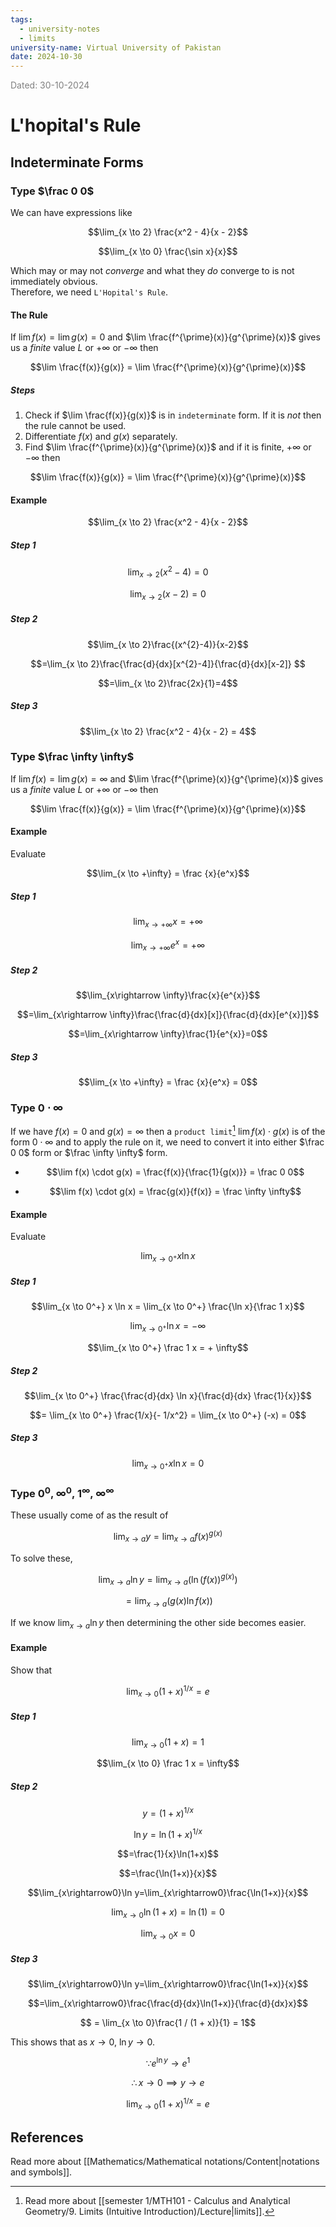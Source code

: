 ```yaml
---
tags:
  - university-notes
  - limits
university-name: Virtual University of Pakistan
date: 2024-10-30
---
```


<span style="color: gray;">Dated: 30-10-2024</span>

# L'hopital's Rule

## Indeterminate Forms

### Type $\frac 0 0$

We can have expressions like  

$$\lim_{x \to 2} \frac{x^2 - 4}{x - 2}$$

$$\lim_{x \to 0} \frac{\sin x}{x}$$

Which may or may not _converge_ and what they _do_ converge to is not immediately obvious.  
Therefore, we need `L'Hopital's Rule`.

#### The Rule

If $\lim f(x) = \lim g(x) = 0$ and $\lim \frac{f^{\prime}(x)}{g^{\prime}(x)}$ gives us a _finite_ value $L$ or $+\infty$ or $-\infty$ then  

$$\lim \frac{f(x)}{g(x)} = \lim \frac{f^{\prime}(x)}{g^{\prime}(x)}$$

##### Steps

1. Check if $\lim \frac{f(x)}{g(x)}$ is in `indeterminate` form. If it is _not_ then the rule cannot be used.
2. Differentiate $f(x)$ and $g(x)$ separately.
3. Find $\lim \frac{f^{\prime}(x)}{g^{\prime}(x)}$ and if it is finite, $+\infty$ or $-\infty$ then

$$\lim \frac{f(x)}{g(x)} = \lim \frac{f^{\prime}(x)}{g^{\prime}(x)}$$

#### Example

$$\lim_{x \to 2} \frac{x^2 - 4}{x - 2}$$

##### Step 1

$$\lim_{x \to 2} (x^2 - 4) = 0$$

$$\lim_{x \to 2} (x - 2) = 0$$

##### Step 2

$$\lim_{x \to 2}\frac{(x^{2}-4)}{x-2}$$

$$=\lim_{x \to 2}\frac{\frac{d}{dx}[x^{2}-4]}{\frac{d}{dx}[x-2]} $$

$$=\lim_{x \to 2}\frac{2x}{1}=4$$

##### Step 3

$$\lim_{x \to 2} \frac{x^2 - 4}{x - 2} = 4$$

### Type $\frac \infty \infty$

If $\lim f(x) = \lim g(x) = \infty$ and $\lim \frac{f^{\prime}(x)}{g^{\prime}(x)}$ gives us a _finite_ value $L$ or $+\infty$ or $-\infty$ then  

$$\lim \frac{f(x)}{g(x)} = \lim \frac{f^{\prime}(x)}{g^{\prime}(x)}$$

#### Example

Evaluate  

$$\lim_{x \to +\infty} = \frac {x}{e^x}$$

##### Step 1

$$\lim_{x \to +\infty} x = +\infty$$

$$\lim_{x \to +\infty} e^x = +\infty$$

##### Step 2

$$\lim_{x\rightarrow \infty}\frac{x}{e^{x}}$$

$$=\lim_{x\rightarrow \infty}\frac{\frac{d}{dx}[x]}{\frac{d}{dx}[e^{x}]}$$

$$=\lim_{x\rightarrow \infty}\frac{1}{e^{x}}=0$$

##### Step 3

$$\lim_{x \to +\infty} = \frac {x}{e^x} = 0$$

### Type $0 \cdot \infty$

If we have $f(x) = 0$ and $g(x) = \infty$ then a `product limit`[^1] $\lim f(x) \cdot g(x)$ is of the form $0 \cdot \infty$ and to apply the rule on it, we need to convert it into either $\frac 0 0$ form or $\frac \infty \infty$ form.

- $$\lim f(x) \cdot g(x) = \frac{f(x)}{\frac{1}{g(x)}} = \frac 0 0$$

- $$\lim f(x) \cdot g(x) = \frac{g(x)}{f(x)} = \frac \infty \infty$$

#### Example

Evaluate  

$$\lim_{x \to 0^+} x \ln x$$

##### Step 1

$$\lim_{x \to 0^+} x \ln x = \lim_{x \to 0^+} \frac{\ln x}{\frac 1 x}$$

$$\lim_{x \to 0^+} \ln x = -\infty$$

$$\lim_{x \to 0^+} \frac 1 x = + \infty$$

##### Step 2

$$\lim_{x \to 0^+} \frac{\frac{d}{dx} \ln x}{\frac{d}{dx} \frac{1}{x}}$$

$$= \lim_{x \to 0^+} \frac{1/x}{- 1/x^2} = \lim_{x \to 0^+} (-x) = 0$$

##### Step 3

$$\lim_{x \to 0^+} x \ln x = 0$$

### Type $0^0$, $\infty^0$, $1^\infty$, $\infty^\infty$

These usually come of as the result of  

$$\lim_{x \to a} y = \lim_{x \to a}f(x)^{g(x)}$$

To solve these,  

$$\lim_{x\rightarrow a}\ln y=\lim_{x\rightarrow a}\left(\ln (f(x))^{g(x)}\right)$$

$$=\lim_{x\rightarrow a}\left(g(x)\ln f(x)\right)$$

If we know $\lim_{x\rightarrow a}\ln y$ then determining the other side becomes easier.

#### Example

Show that  

$$\lim_{x\rightarrow0}(1+x)^{1/x}=e$$

##### Step 1

$$\lim_{x \to 0}(1 + x) = 1$$

$$\lim_{x \to 0} \frac 1 x = \infty$$

##### Step 2

$$y=(1+x)^{1/x}$$

$$\ln y=\ln(1+x)^{1/x}$$

$$=\frac{1}{x}\ln(1+x)$$

$$=\frac{\ln(1+x)}{x}$$

$$\lim_{x\rightarrow0}\ln y=\lim_{x\rightarrow0}\frac{\ln(1+x)}{x}$$

$$\lim_{x \to 0} \ln (1 + x) = \ln (1) = 0$$

$$\lim_{x \to 0} x = 0$$

##### Step 3

$$\lim_{x\rightarrow0}\ln y=\lim_{x\rightarrow0}\frac{\ln(1+x)}{x}$$

$$=\lim_{x\rightarrow0}\frac{\frac{d}{dx}\ln(1+x)}{\frac{d}{dx}x}$$

$$ = \lim_{x \to 0}\frac{1 / (1 + x)}{1} = 1$$

This shows that as $x \to 0$, $\ln y \to 0$.  

$$\because e^{\ln y} \to e^1$$

$$\therefore x \to 0 \implies y \to e$$

$$\lim_{x\rightarrow0}(1+x)^{1/x}=e$$

## References

Read more about [[Mathematics/Mathematical notations/Content|notations and symbols]].

[^1]: Read more about [[semester 1/MTH101 - Calculus and Analytical Geometry/9. Limits (Intuitive Introduction)/Lecture|limits]].